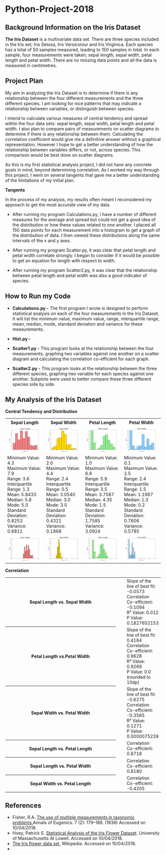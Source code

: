# Python-Project-2018


## Background Information on the Iris Dataset
**The Iris Dataset** is a multivariate data set. 
There are three species included in the Iris set; Iris Setosa, Iris Versicolour and Iris Virginica. 
Each species has a total of 50 samples measured, leading to 150 samples in total. 
In each sample, four measurements were taken; sepal length, sepal width, petal length and petal width. There are no missing data points and all the data is measured in centimetres. 

## Project Plan

My aim in analyzing the Iris Dataset is to determine if there is any relationship between the four different measurements and the three different species. I am looking for nice patterns that may indicate a relationship between variables, or distinguish between species. 

I intend to calculate various measures of central tendency and spread within the four data sets: sepal length, sepal width, petal length and petal width. I also plan to compare pairs of measurements on scatter diagrams to determine if there is any relationship between them. Calculating the correlation coefficient would give me a definitive answer without a graphical representation. However I hope to get a better understanding of how the relationship between variables differs, or not, across species. This comparison would be best done on scatter diagrams.  

As this is my first statistical analysis project, I did not have any concrete goals in mind, beyond determining correlation. As I worked my way through this project, I went on several tangents that gave me a better understanding of the limitations of my initial plan. 

**Tangents**

In the process of my analysis, my results often meant I reconsidered my approach to get the most accurate view of my data. 
* After running my program Calculations.py, I have a number of different measures for the average and spread but could not get a good idea of the distribution or how these values related to one another. 
I placed all 150 data points for each measurement into a histogram to get a graph of the distribution of data. I then viewed these distributions along the same intervals of the x and y axes.

* After running my program Scatter.py, it was clear that petal length and petal width correlate strongly. I began to consider if it would be possible to get an equation for length with respect to width. 

* After running my program Scatter2.py, it was clear that the relationship between petal length and petal width was also a good indicator of species. 

## How to Run my Code
* **Calculations.py -**
The first program I wrote is designed to perform statistical analysis on each of the four measurements in the Iris Dataset. It will list the minimum value, maximum value, range, interquartile range, mean, median, mode, standard deviation and variance for these measurements. 

* **Hist.py -**

* **Scatter1.py -**
This program looks at the relationship between the four measurements, graphing two variables against one another on a scatter diagram and calculating the correlation co-efficient for each graph. 


* **Scatter2.py -**
This program looks at the relationship between the three different species, graphing two variable for each species against one another. Subplots were used to better compare these three different species side by side. 

## My Analysis of the Iris Dataset

**Central Tendency and Distribution**
<table>
 <tr>
  <th>Sepal Length</th>
  <th>Sepal Width</th>
  <th>Petal Length</th>
  <th>Petal Width</th></tr>
 <tr>
   <td><img src='img/hist1.png'></td>
   <td><img src='img/hist2.png'></td>
   <td><img src='img/hist3.png'></td>
   <td><img src='img/hist4.png'></td></tr>
 <tr>
  <td> Minimum Value:  4.3<br> 
     Maximum Value:  7.9<br> 
     Range:  3.6<br>
     Interquartile Range:  1.3<br> 
     Mean: 5.8433<br>
     Median:  5.8<br> 
     Mode:  5.0 <br> 
     Standard Deviation:  0.8253<br>   
     Variance:  0.6811</td>
  <td> Minimum Value:  2.0<br>
     Maximum Value:  4.4<br>
     Range:  2.4<br>
     Interquartile Range:  0.5<br>
     Mean: 3.0540<br> 
     Median: 3.0<br> 
     Mode:  3.0<br>
     Standard Deviation:  0.4321<br>   
     Variance:  0.1868<br></td> 
<td>
  Minimum Value:  1.0<br>
  Maximum Value:  6.9<br>
  Range:  5.9<br>
  Interquartile Range:  3.5<br>
  Mean: 3.7587<br>
  Median: 4.35<br>
  Mode:  1.5<br>
  Standard Deviation:  1.7585<br>
  Variance:  3.0924<br></td>
<td>
  Minimum Value:  0.1<br>
  Maximum Value:  2.5<br>
  Range:  2.4<br>
  Interquartile Range:  1.5<br>
  Mean: 1.1987<br>
  Median: 1.3<br>
  Mode:  0.2<br>
  Standard Deviation:  0.7606<br>
  Variance:  0.5785<br></td>
</tr>
  <td><img src='img/hist5.png'></td>
  <td><img src='img/hist6.png'></td>
  <td><img src='img/hist7.png'></td>
  <td><img src='img/hist8.png'></td></tr>
 </table>
 
**Correlation**
<table><col width=100%>
 <tr>
  <th>Sepal Length vs. Sepal Width</th>
   <td><img src='img/scatter1.png'></td>
   <td><img src='img/updtsubplot1.png'></td>
   <td>Slope of the line of best fit: -0.0573<br>
      Correlation Co-efficient: -0.1094<br>
      R&sup2 Value: 0.012<br>
      P Value: 0.1827652153</td></tr>
 <tr>
  <th>Petal Length vs.Petal Width</th>
   <td><img src='img/scatter2.png'></td>
   <td><img src='img/updtsubplot2.png'></td>
    <td>Slope of the line of best fit: 0.4164<br>
      Correlation Co-efficient: 0.9628<br>
      R&sup2 Value: 0.9269<br>
      P Value: 0.0  (rounded to 10dp)</td></tr>
 <tr>
  <th>Sepal Width vs. Petal Width</th>
   <td><img src='img/scatter3.png'></td>
   <td><img src='img/updtsubplot3.png'></td>
   <td>Slope of the line of best fit: -0.6275<br>
      Correlation Co-efficient: -0.3565<br>
      R&sup2 Value: 0.1271<br>
      P Value: 0.0000075239</td></tr>
 <tr>
  <th>Sepal Length vs. Petal Length </th>
   <td><img src='img/scatter4.png'></td>
   <td><img src='img/updtsubplot4.png'></td>
   <td>Correlation Co-efficient: 0.8718</td></tr>
   <tr>
  <th>Sepal Length vs. Petal Width </th>
   <td><img src='img/scatter5.png'></td>
   <td><img src='img/updtsubplot5.png'></td>
   <td>Correlation Co-efficient: 0.8180</td></tr>
   <tr>
  <th>Sepal Width vs. Petal Length </th>
   <td><img src='img/scatter6.png'></td>
   <td><img src='img/updtsubplot6.png'></td>
   <td>Correlation Co-efficient: -0.4205</td></tr>



 </table>
 
## References

* Fisher, R.A. [The use of multiple measurements in taxonomic problems.](https://onlinelibrary.wiley.com/doi/epdf/10.1111/j.1469-1809.1936.tb02137.x)Annals of Eugenics. 7 (2): 179–188. (1936) Accessed on 10/04/2018.
* Hoey, Patrick S. [Statistical Analysis of the Iris Flower Dataset](http://patrickhoey.com/downloads/Computer_Science/03_Patrick_Hoey_Data_Visualization_Dataset_paper.pdf). University of Massachusetts At Lowell. Accessed on 10/04/2018.
* [The Iris flower data set](https://en.wikipedia.org/wiki/Iris_flower_data_set), Wikipedia. Accessed on 10/04/2018.
* 
